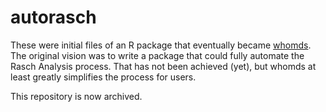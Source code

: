 # autorasch

These were initial files of an R package that eventually became [whomds](https://github.com/lindsayevanslee/whomds). The original vision was to write a package that could fully automate the Rasch Analysis process. That has not been achieved (yet), but whomds at least greatly simplifies the process for users.

This repository is now archived.
